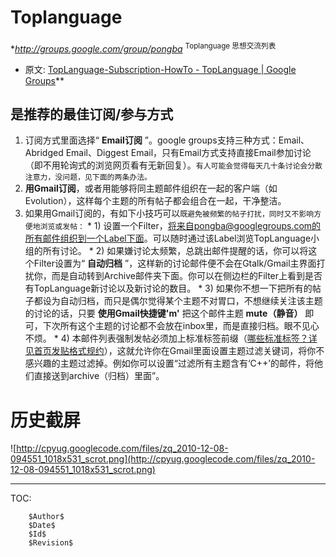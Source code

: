 # Toplanguage #

**http://groups.google.com/group/pongba* <sup>Toplanguage 思想交流列表</sup>
  * 原文: [TopLanguage-Subscription-HowTo - TopLanguage | Google Groups](http://groups.google.com/group/pongba/web/toplanguage-subscription-howto)**

## 是推荐的最佳订阅/参与方式 ##
  1. 订阅方式里面选择“ **Email订阅** ”。google groups支持三种方式：Email、Abridged Email、Diggest Email，只有Email方式支持直接Email参加讨论（即不用轮询式的浏览网页看有无新回复）。`有人可能会觉得每天几十条讨论会分散注意力，没问题，见下面的两条办法。`
  1. **用Gmail订阅**，或者用能够将同主题邮件组织在一起的客户端（如Evolution），这样每个主题的所有帖子都会组合在一起，干净整洁。
  1. 如果用Gmail订阅的，有如下小技巧可以`既避免被频繁的帖子打扰，同时又不影响方便地浏览或发帖：`
    * 1) 设置一个Filter，将来自pongba@googlegroups.com的所有邮件组织到一个Label下面。可以随时通过该Label浏览TopLanguage小组的所有讨论。
    * 2) 如果嫌讨论太频繁，总跳出邮件提醒的话，你可以将这个Filter设置为“ **自动归档** ”，这样新的讨论邮件便不会在Gtalk/Gmail主界面打扰你，而是自动转到Archive邮件夹下面。你可以在侧边栏的Filter上看到是否有TopLanguage新讨论以及新讨论的数目。
    * 3) 如果你不想一下把所有的帖子都设为自动归档，而只是偶尔觉得某个主题不对胃口，不想继续关注该主题的讨论的话，只要 **使用Gmail快捷键'm'** 把这个邮件主题 **mute（静音）** 即可，下次所有这个主题的讨论都不会放在inbox里，而是直接归档。眼不见心不烦。
    * 4) 本邮件列表强制发帖必须加上标准标签前缀（[哪些标准标签？详见首页发贴格式规约](PongbaToplanguage.md)），这就允许你在Gmail里面设置主题过滤关键词，将你不感兴趣的主题过滤掉。例如你可以设置“过滤所有主题含有‘C++’的邮件，将他们直接送到archive（归档）里面”。

# 历史截屏 #
![http://cpyug.googlecode.com/files/zq_2010-12-08-094551_1018x531_scrot.png](http://cpyug.googlecode.com/files/zq_2010-12-08-094551_1018x531_scrot.png)




---

TOC: 

```
    $Author$
    $Date$
    $Id$
    $Revision$
```
